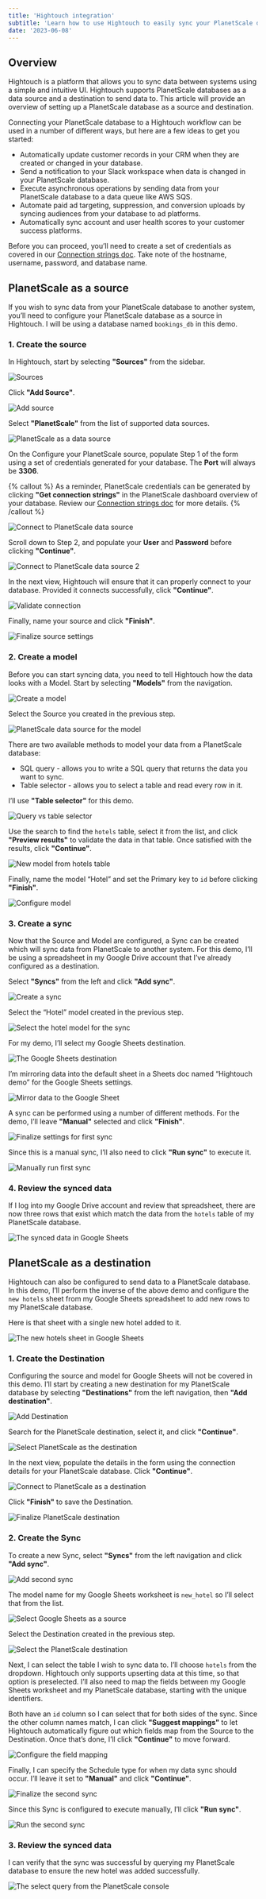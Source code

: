 ```yaml
---
title: 'Hightouch integration'
subtitle: 'Learn how to use Hightouch to easily sync your PlanetScale data with other platforms.'
date: '2023-06-08'
---
```


## Overview

Hightouch is a platform that allows you to sync data between systems using a simple and intuitive UI. Hightouch supports PlanetScale databases as a data source and a destination to send data to. This article will provide an overview of setting up a PlanetScale database as a source and destination.

Connecting your PlanetScale database to a Hightouch workflow can be used in a number of different ways, but here are a few ideas to get you started:

- Automatically update customer records in your CRM when they are created or changed in your database.
- Send a notification to your Slack workspace when data is changed in your PlanetScale database.
- Execute asynchronous operations by sending data from your PlanetScale database to a data queue like AWS SQS.
- Automate paid ad targeting, suppression, and conversion uploads by syncing audiences from your database to ad platforms.
- Automatically sync account and user health scores to your customer success platforms.

Before you can proceed, you’ll need to create a set of credentials as covered in our [Connection strings doc](https://planetscale.com/docs/concepts/connection-strings). Take note of the hostname, username, password, and database name.

## PlanetScale as a source

If you wish to sync data from your PlanetScale database to another system, you’ll need to configure your PlanetScale database as a source in Hightouch. I will be using a database named `bookings_db` in this demo.

### 1. Create the source

In Hightouch, start by selecting **"Sources"** from the sidebar.

![Sources](/assets/docs/integrations/hightouch/sources.png)

Click **"Add Source"**.

![Add source](/assets/docs/integrations/hightouch/add-source.png)

Select **"PlanetScale"** from the list of supported data sources.

![PlanetScale as a data source](/assets/docs/integrations/hightouch/planetscale-as-a-data-source.png)

On the Configure your PlanetScale source, populate Step 1 of the form using a set of credentials generated for your database. The **Port** will always be **3306**.

{% callout %}
As a reminder, PlanetScale credentials can be generated by clicking **"Get connection strings"** in the PlanetScale dashboard overview of your database. Review our [Connection strings doc](/docs/concepts/connection-strings) for more details.
{% /callout %}

![Connect to PlanetScale data source](/assets/docs/integrations/hightouch/connect-to-planetscale-data-source.png)

Scroll down to Step 2, and populate your **User** and **Password** before clicking **"Continue"**.

![Connect to PlanetScale data source 2](/assets/docs/integrations/hightouch/connect-to-planetscale-data-source-2.png)

In the next view, Hightouch will ensure that it can properly connect to your database. Provided it connects successfully, click **"Continue"**.

![Validate connection](/assets/docs/integrations/hightouch/validate-connection.png)

Finally, name your source and click **"Finish"**.

![Finalize source settings](/assets/docs/integrations/hightouch/finalize-source-settings.png)

### 2. Create a model

Before you can start syncing data, you need to tell Hightouch how the data looks with a Model. Start by selecting **"Models"** from the navigation.

![Create a model](/assets/docs/integrations/hightouch/create-a-model.png)

Select the Source you created in the previous step.

![PlanetScale data source for the model](/assets/docs/integrations/hightouch/planetscale-data-source-for-the-model.png)

There are two available methods to model your data from a PlanetScale database:

- SQL query - allows you to write a SQL query that returns the data you want to sync.
- Table selector - allows you to select a table and read every row in it.

I’ll use **"Table selector"** for this demo.

![Query vs table selector](/assets/docs/integrations/hightouch/query-vs-table-selector.png)

Use the search to find the `hotels` table, select it from the list, and click **"Preview results"** to validate the data in that table. Once satisfied with the results, click **"Continue"**.

![New model from hotels table](/assets/docs/integrations/hightouch/new-model-from-hotels-table.png)

Finally, name the model “Hotel” and set the Primary key to `id` before clicking **"Finish"**.

![Configure model](/assets/docs/integrations/hightouch/configure-model.png)

### 3. Create a sync

Now that the Source and Model are configured, a Sync can be created which will sync data from PlanetScale to another system. For this demo, I’ll be using a spreadsheet in my Google Drive account that I’ve already configured as a destination.

Select **"Syncs"** from the left and click **"Add sync"**.

![Create a sync](/assets/docs/integrations/hightouch/create-a-sync.png)

Select the “Hotel” model created in the previous step.

![Select the hotel model for the sync](/assets/docs/integrations/hightouch/select-the-hotel-model-for-the-sync.png)

For my demo, I’ll select my Google Sheets destination.

![The Google Sheets destination](/assets/docs/integrations/hightouch/the-google-sheets-destination.png)

I’m mirroring data into the default sheet in a Sheets doc named “Hightouch demo” for the Google Sheets settings.

![Mirror data to the Google Sheet](/assets/docs/integrations/hightouch/mirror-data-to-the-google-sheet.png)

A sync can be performed using a number of different methods. For the demo, I’ll leave **"Manual"** selected and click **"Finish"**.

![Finalize settings for first sync](/assets/docs/integrations/hightouch/finalize-settings-for-first-sync.png)

Since this is a manual sync, I’ll also need to click **"Run sync"** to execute it.

![Manually run first sync](/assets/docs/integrations/hightouch/manually-run-first-sync.png)

### 4. Review the synced data

If I log into my Google Drive account and review that spreadsheet, there are now three rows that exist which match the data from the `hotels` table of my PlanetScale database.

![The synced data in Google Sheets](/assets/docs/integrations/hightouch/the-synced-data-in-google-sheets.png)

## PlanetScale as a destination

Hightouch can also be configured to send data to a PlanetScale database. In this demo, I’ll perform the inverse of the above demo and configure the `new hotels` sheet from my Google Sheets spreadsheet to add new rows to my PlanetScale database.

Here is that sheet with a single new hotel added to it.

![The new hotels sheet in Google Sheets](/assets/docs/integrations/hightouch/the-new-hotels-sheet-in-google-sheets.png)

### 1. Create the Destination

Configuring the source and model for Google Sheets will not be covered in this demo. I’ll start by creating a new destination for my PlanetScale database by selecting **"Destinations"** from the left navigation, then **"Add destination"**.

![Add Destination](/assets/docs/integrations/hightouch/add-destination.png)

Search for the PlanetScale destination, select it, and click **"Continue"**.

![Select PlanetScale as the destination](/assets/docs/integrations/hightouch/select-planetscale-as-the-destination.png)

In the next view, populate the details in the form using the connection details for your PlanetScale database. Click **"Continue"**.

![Connect to PlanetScale as a destination](/assets/docs/integrations/hightouch/connect-to-planetscale-as-a-destination.png)

Click **"Finish"** to save the Destination.

![Finalize PlanetScale destination](/assets/docs/integrations/hightouch/finalize-planetscale-destination.png)

### 2. Create the Sync

To create a new Sync, select **"Syncs"** from the left navigation and click **"Add sync"**.

![Add second sync](/assets/docs/integrations/hightouch/add-second-sync.png)

The model name for my Google Sheets worksheet is `new_hotel` so I’ll select that from the list.

![Select Google Sheets as a source](/assets/docs/integrations/hightouch/select-google-sheets-as-a-source.png)

Select the Destination created in the previous step.

![Select the PlanetScale destination](/assets/docs/integrations/hightouch/select-the-planetscale-destination.png)

Next, I can select the table I wish to sync data to. I’ll choose `hotels` from the dropdown. Hightouch only supports upserting data at this time, so that option is preselected. I’ll also need to map the fields between my Google Sheets worksheet and my PlanetScale database, starting with the unique identifiers.

Both have an `id` column so I can select that for both sides of the sync. Since the other column names match, I can click **"Suggest mappings"** to let Hightouch automatically figure out which fields map from the Source to the Destination. Once that’s done, I’ll click **"Continue"** to move forward.

![Configure the field mapping](/assets/docs/integrations/hightouch/configure-the-field-mapping.png)

Finally, I can specify the Schedule type for when my data sync should occur. I’ll leave it set to **"Manual"** and click **"Continue"**.

![Finalize the second sync](/assets/docs/integrations/hightouch/finalize-the-second-sync.png)

Since this Sync is configured to execute manually, I’ll click **"Run sync"**.

![Run the second sync](/assets/docs/integrations/hightouch/run-the-second-sync.png)

### 3. Review the synced data

I can verify that the sync was successful by querying my PlanetScale database to ensure the new hotel was added successfully.

![The select query from the PlanetScale console](/assets/docs/integrations/hightouch/the-select-query-from-the-planetscale-console.png)

